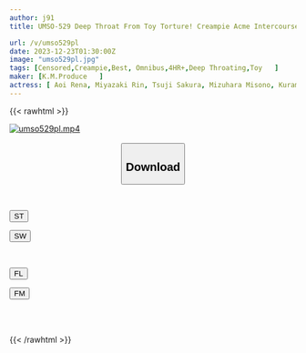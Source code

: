 ```yaml
---
author: j91
title: UMSO-529 Deep Throat From Toy Torture! Creampie Acme Intercourse With A Beautiful Girl Who Goes Crazy With Pleasure

url: /v/umso529pl
date: 2023-12-23T01:30:00Z
image: "umso529pl.jpg"
tags: [Censored,Creampie,Best, Omnibus,4HR+,Deep Throating,Toy	 ]
maker: [K.M.Produce   ]
actress: [ Aoi Rena, Miyazaki Rin, Tsuji Sakura, Mizuhara Misono, Kuramoto Sumire, Matsukawa Chinami]
---
```



{{< rawhtml >}}

<div class="video" data-videoid="P9dRRYRzzBiLga">
    <a href="javascript:;">
        <img src="/v/umso529pl/umso529pl.jpg" width="WIDTH" height="HEIGHT" alt="umso529pl.mp4" loading="lazy">
    </a>
</div>

<script type="text/javascript" src="https://j91.asia/asset/on-demand-st.js"></script>

<br>
  <link rel="stylesheet" href="https://j91.asia/asset/bs5.css">
  
  <center>
  <button class="btn btn-primary" type="button" data-bs-toggle="collapse" data-bs-target=".multi-collapse" aria-expanded="false" aria-controls="multiCollapseExample1 multiCollapseExample2"><h2>Download</h2></button></center>
</p>
<div class="row">
  <div class="col">
    <div class="collapse multi-collapse" id="multiCollapseExample1">
      <div class="card card-body">
	      	      <br>
<div class="buttons">  
<p><a href="https://streamtape.to/v/P9dRRYRzzBiLga" target="_blank"><button class="btn-hover color-3"><i class="fa fa-download"></i> ST</button></a></p>
<p><a href="https://flaswish.com/vkp4cicwa6ry" target="_blank"><button class="btn-hover color-2"><i class="fa fa-download"></i> SW</button></a></p></div>
    </div>
  </div>
</div>
  <div class="col">
    <div class="collapse multi-collapse" id="multiCollapseExample2">
      <div class="card card-body">
	      <br>
<div class="buttons">
<p><a href="javascript:;" target="_blank"><button class="btn-hover color-9"><i class="fa fa-download"></i> FL</button></a></p>
<p><a href="javascript:;" target="_blank"><button class="btn-hover color-8"><i class="fa fa-download"></i> FM</button></a></p></div>
<br><br>
      </div>
    </div>
  </div>
</div>

{{< /rawhtml >}}